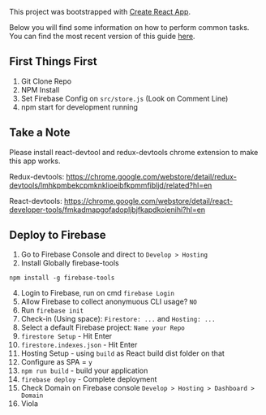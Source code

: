 This project was bootstrapped with [Create React App](https://github.com/facebookincubator/create-react-app).

Below you will find some information on how to perform common tasks.<br>
You can find the most recent version of this guide [here](https://github.com/facebookincubator/create-react-app/blob/master/packages/react-scripts/template/README.md).

## First Things First

1. Git Clone Repo
2. NPM Install
3. Set Firebase Config on `src/store.js` (Look on Comment Line)
4. npm start for development running

## Take a Note

Please install react-devtool and redux-devtools chrome extension to make this app works.

Redux-devtools:
https://chrome.google.com/webstore/detail/redux-devtools/lmhkpmbekcpmknklioeibfkpmmfibljd/related?hl=en

React-devtools:
https://chrome.google.com/webstore/detail/react-developer-tools/fmkadmapgofadopljbjfkapdkoienihi?hl=en

## Deploy to Firebase

1. Go to Firebase Console and direct to `Develop > Hosting`
2. Install Globally firebase-tools

```
npm install -g firebase-tools
```

4. Login to Firebase, run on cmd `firebase Login`
5. Allow Firebase to collect anonymuous CLI usage? `NO`
6. Run `firebase init`
7. Check-in (Using space): `Firestore: ...` and `Hosting: ...`
8. Select a default Firebase project: `Name your Repo`
9. `firestore Setup` - Hit Enter
10.   `firestore.indexes.json` - Hit Enter
11.   Hosting Setup - using `build` as React build dist folder on that
12.   Configure as SPA = `y`
13.   `npm run build` - build your application
14.   `firebase deploy` - Complete deployment
15.   Check Domain on Firebase console `Develop > Hosting > Dashboard > Domain`
16.   Viola

